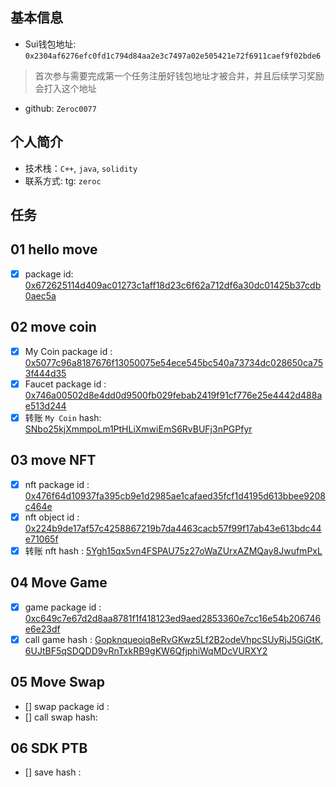 ## 基本信息
- Sui钱包地址: `0x2304af6276efc0fd1c794d84aa2e3c7497a02e505421e72f6911caef9f02bde6`
> 首次参与需要完成第一个任务注册好钱包地址才被合并，并且后续学习奖励会打入这个地址
- github: `Zeroc0077`

## 个人简介
- 技术栈：`C++`, `java`, `solidity`
- 联系方式: tg: `zeroc` 

## 任务

##   01 hello move  
- [x] package id: [0x672625114d409ac01273c1aff18d23c6f62a712df6a30dc01425b37cdb0aec5a](https://testnet.suivision.xyz/package/0x672625114d409ac01273c1aff18d23c6f62a712df6a30dc01425b37cdb0aec5a?tab=Code)

##   02 move coin
- [x] My Coin package id : [0x5077c96a8187676f13050075e54ece545bc540a73734dc028650ca753f444d35](https://suivision.xyz/package/0x5077c96a8187676f13050075e54ece545bc540a73734dc028650ca753f444d35)
- [x] Faucet package id : [0x746a00502d8e4dd0d9500fb029febab2419f91cf776e25e4442d488ae513d244](https://suivision.xyz/package/0x746a00502d8e4dd0d9500fb029febab2419f91cf776e25e4442d488ae513d244)
- [x] 转账 `My Coin` hash: [SNbo25kjXmmpoLm1PtHLiXmwiEmS6RvBUFj3nPGPfyr](https://suivision.xyz/txblock/SNbo25kjXmmpoLm1PtHLiXmwiEmS6RvBUFj3nPGPfyr)

##   03 move NFT
- [x] nft package id : [0x476f64d10937fa395cb9e1d2985ae1cafaed35fcf1d4195d613bbee9208c464e](https://suivision.xyz/package/0x476f64d10937fa395cb9e1d2985ae1cafaed35fcf1d4195d613bbee9208c464e)
- [x] nft object id : [0x224b9de17af57c4258867219b7da4463cacb57f99f17ab43e613bdc44e71065f](https://suivision.xyz/object/0x224b9de17af57c4258867219b7da4463cacb57f99f17ab43e613bdc44e71065f)
- [x] 转账 nft hash : [5Ygh15qx5vn4FSPAU75z27oWaZUrxAZMQay8JwufmPxL](https://suivision.xyz/txblock/5Ygh15qx5vn4FSPAU75z27oWaZUrxAZMQay8JwufmPxL)

##   04 Move Game
- [x] game package id : [0xc649c7e67d2d8aa8781f1f418123ed9aed2853360e7cc16e54b206746e6e23df](https://suivision.xyz/package/0xc649c7e67d2d8aa8781f1f418123ed9aed2853360e7cc16e54b206746e6e23df)
- [x] call game hash : [Gopknqueoiq8eRvGKwz5Lf2B2odeVhpcSUyRjJ5GiGtK](https://suivision.xyz/txblock/Gopknqueoiq8eRvGKwz5Lf2B2odeVhpcSUyRjJ5GiGtK), [6UJtBF5qSDQDD9vRnTxkRB9gKW6QfjphiWqMDcVURXY2](https://suivision.xyz/txblock/6UJtBF5qSDQDD9vRnTxkRB9gKW6QfjphiWqMDcVURXY2)

##   05 Move Swap
- [] swap package id :
- [] call swap hash:

##   06 SDK PTB
- [] save hash :
